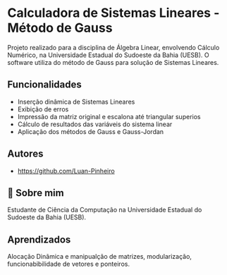 
# Calculadora de Sistemas Lineares - Método de Gauss


Projeto realizado para a disciplina de Álgebra Linear, envolvendo Cálculo Numérico, na Universidade Estadual do Sudoeste da Bahia (UESB).
O software utiliza do método de Gauss para solução de Sistemas Lineares.


## Funcionalidades

- Inserção dinâmica de Sistemas Lineares
- Exibição de erros
- Impressão da matriz original e escalona até triangular superios
- Cálculo de resultados das variáveis do sistema linear
- Aplicação dos métodos de Gauss e Gauss-Jordan



## Autores

- https://github.com/Luan-Pinheiro


## 🚀 Sobre mim
Estudante de Ciência da Computação na Universidade Estadual do Sudoeste da Bahia (UESB).


## Aprendizados

Alocação Dinãmica e manipualção de matrizes, modularização, funcionabibilidade de vetores e ponteiros.
